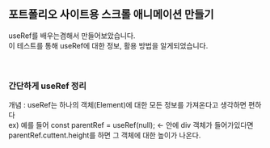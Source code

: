 ## 포트폴리오 사이트용 스크롤 애니메이션 만들기
useRef를 배우는겸해서 만들어보았습니다.<br/>
이 테스트를 통해 useRef에 대한 정보, 활용 방법을 알게되었습니다.<br/><br/><br/>
### 간단하게 useRef 정리
개념 : useRef는 하나의 객체(Element)에 대한 모든 정보를 가져온다고 생각하면 편하다<br/>
ex) 예를 들어 const parentRef = useRef(null); <- 안에 div 객체가 들어가있다면 <br/>
parentRef.cuttent.height를 하면 그 객체에 대한 높이가 나온다.<br/>
